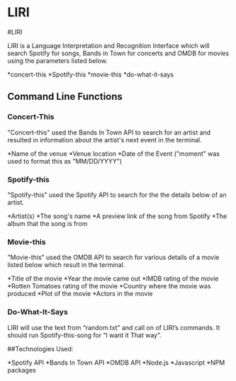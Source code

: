 # LIRI
 #LIRI
 
 LIRI is a Language Interpretation and Recognition Interface which will search Spotify for songs, Bands in Town for concerts and OMDB for movies using the parameters listed below.
  
 *concert-this
 *Spotify-this
 *movie-this
 *do-what-it-says

## Command Line Functions

### Concert-This

"Concert-this" used the Bands In Town API to search for an artist and resulted in information about the artist's next event in the terminal.

*Name of the venue
*Venue location
*Date of the Event ("moment" was used to format this as "MM/DD/YYYY")

### Spotify-this

"Spotify-this" used the Spotify API to search for the the details below of an artist.

*Artist(s)
*The song's name
*A preview link of the song from Spotify
*The album that the song is from

### Movie-this

"Movie-this" used the OMDB API to search for various details of a movie listed below which result in the terminal.

*Title of the movie
*Year the movie came out
*IMDB rating of the movie
*Rotten Tomatoes rating of the movie
*Country where the movie was produced
*Plot of the movie
*Actors in the movie

### Do-What-It-Says

LIRI will use the text from “random.txt” and call on of LIRI’s commands. It should run Spotify-this-song for “I want it That way”.

##Technologies Used:

*Spotify API 
*Bands In Town API
*OMDB API
*Node.js
*Javascript
*NPM packages



